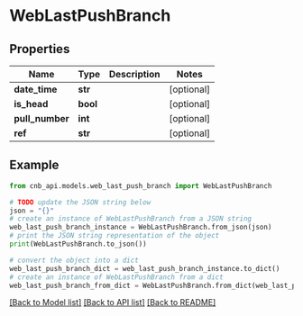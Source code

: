 # WebLastPushBranch


## Properties

Name | Type | Description | Notes
------------ | ------------- | ------------- | -------------
**date_time** | **str** |  | [optional] 
**is_head** | **bool** |  | [optional] 
**pull_number** | **int** |  | [optional] 
**ref** | **str** |  | [optional] 

## Example

```python
from cnb_api.models.web_last_push_branch import WebLastPushBranch

# TODO update the JSON string below
json = "{}"
# create an instance of WebLastPushBranch from a JSON string
web_last_push_branch_instance = WebLastPushBranch.from_json(json)
# print the JSON string representation of the object
print(WebLastPushBranch.to_json())

# convert the object into a dict
web_last_push_branch_dict = web_last_push_branch_instance.to_dict()
# create an instance of WebLastPushBranch from a dict
web_last_push_branch_from_dict = WebLastPushBranch.from_dict(web_last_push_branch_dict)
```
[[Back to Model list]](../README.md#documentation-for-models) [[Back to API list]](../README.md#documentation-for-api-endpoints) [[Back to README]](../README.md)


